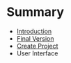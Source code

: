 # Summary

* [Introduction](README.md)
* [Final Version](final_version.md)
* [Create Project](create_project.md)
* User Interface

